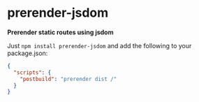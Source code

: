 # prerender-jsdom
**Prerender static routes using jsdom**

Just `npm install prerender-jsdom` and add the following to your package.json:

``` json
{
  "scripts": {
    "postbuild": "prerender dist /"
  }
}
```
